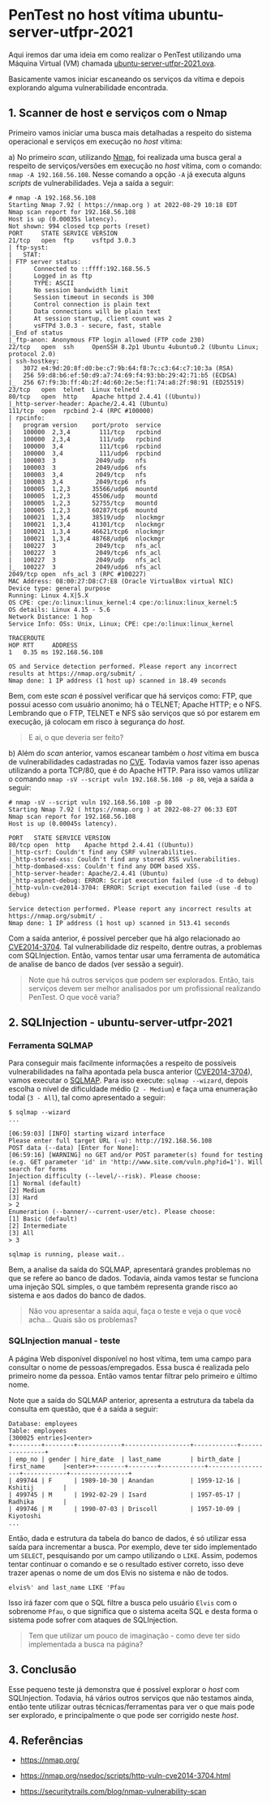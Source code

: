 # PenTest no host vítima ubuntu-server-utfpr-2021

Aqui iremos dar uma ideia em como realizar o PenTest utilizando uma Máquina Virtual (VM) chamada [ubuntu-server-utfpr-2021.ova](https://drive.google.com/file/d/1QExB3ftlKrnzPfkS1eIEKFSxK8pyoSaC/view?usp=sharing).

Basicamente vamos iniciar escaneando os serviços da vítima e depois explorando alguma vulnerabilidade encontrada.

## 1. Scanner de host e serviços com o Nmap

Primeiro vamos iniciar uma busca mais detalhadas a respeito do sistema operacional e serviços em execução no *host* vítima:

a) No primeiro *scan*, utilizando [Nmap](https://nmap.org/), foi realizada uma busca geral a respeito de serviços/versões em execução no *host* vítima, com o comando: ``nmap -A 192.168.56.108``. Nesse comando a opção ``-A`` já executa alguns *scripts* de vulnerabilidades. Veja a saída a seguir:

```console
# nmap -A 192.168.56.108
Starting Nmap 7.92 ( https://nmap.org ) at 2022-08-29 10:18 EDT
Nmap scan report for 192.168.56.108
Host is up (0.00035s latency).
Not shown: 994 closed tcp ports (reset)
PORT     STATE SERVICE VERSION
21/tcp   open  ftp     vsftpd 3.0.3
| ftp-syst:
|   STAT:
| FTP server status:
|      Connected to ::ffff:192.168.56.5
|      Logged in as ftp
|      TYPE: ASCII
|      No session bandwidth limit
|      Session timeout in seconds is 300
|      Control connection is plain text
|      Data connections will be plain text
|      At session startup, client count was 2
|      vsFTPd 3.0.3 - secure, fast, stable
|_End of status
|_ftp-anon: Anonymous FTP login allowed (FTP code 230)
22/tcp   open  ssh     OpenSSH 8.2p1 Ubuntu 4ubuntu0.2 (Ubuntu Linux; protocol 2.0)
| ssh-hostkey:
|   3072 e4:9d:20:8f:d0:be:c7:9b:64:f8:7c:c3:64:c7:10:3a (RSA)
|   256 59:d8:b6:ef:50:d9:a7:74:69:f4:93:bb:29:42:71:b5 (ECDSA)
|_  256 67:f9:3b:ff:4b:2f:4d:60:2e:5e:f1:74:a8:2f:98:91 (ED25519)
23/tcp   open  telnet  Linux telnetd
80/tcp   open  http    Apache httpd 2.4.41 ((Ubuntu))
|_http-server-header: Apache/2.4.41 (Ubuntu)
111/tcp  open  rpcbind 2-4 (RPC #100000)
| rpcinfo:
|   program version    port/proto  service
|   100000  2,3,4        111/tcp   rpcbind
|   100000  2,3,4        111/udp   rpcbind
|   100000  3,4          111/tcp6  rpcbind
|   100000  3,4          111/udp6  rpcbind
|   100003  3           2049/udp   nfs
|   100003  3           2049/udp6  nfs
|   100003  3,4         2049/tcp   nfs
|   100003  3,4         2049/tcp6  nfs
|   100005  1,2,3      35566/udp6  mountd
|   100005  1,2,3      45506/udp   mountd
|   100005  1,2,3      52755/tcp   mountd
|   100005  1,2,3      60287/tcp6  mountd
|   100021  1,3,4      38519/udp   nlockmgr
|   100021  1,3,4      41301/tcp   nlockmgr
|   100021  1,3,4      46621/tcp6  nlockmgr
|   100021  1,3,4      48768/udp6  nlockmgr
|   100227  3           2049/tcp   nfs_acl
|   100227  3           2049/tcp6  nfs_acl
|   100227  3           2049/udp   nfs_acl
|_  100227  3           2049/udp6  nfs_acl
2049/tcp open  nfs_acl 3 (RPC #100227)
MAC Address: 08:00:27:D8:C7:E8 (Oracle VirtualBox virtual NIC)
Device type: general purpose
Running: Linux 4.X|5.X
OS CPE: cpe:/o:linux:linux_kernel:4 cpe:/o:linux:linux_kernel:5
OS details: Linux 4.15 - 5.6
Network Distance: 1 hop
Service Info: OSs: Unix, Linux; CPE: cpe:/o:linux:linux_kernel

TRACEROUTE
HOP RTT     ADDRESS
1   0.35 ms 192.168.56.108

OS and Service detection performed. Please report any incorrect results at https://nmap.org/submit/ .
Nmap done: 1 IP address (1 host up) scanned in 18.49 seconds
```

Bem, com este *scan* é possível verificar que há serviços como: FTP, que possui acesso com usuário anonimo; há o TELNET; Apache HTTP; e o NFS. Lembrando que o FTP, TELNET e NFS são serviços que só por estarem em execução, já colocam em risco à segurança do *host*.

> E ai, o que deveria ser feito?

b) Além do *scan* anterior, vamos escanear também o *host* vítima em busca de vulnerabilidades cadastradas no [CVE](https://cve.mitre.org/). Todavia vamos fazer isso apenas utilizando a porta TCP/80, que é do Apache HTTP. Para isso vamos utilizar o comando ``nmap -sV --script vuln 192.168.56.108 -p 80``, veja a saída a seguir:

```console
# nmap -sV --script vuln 192.168.56.108 -p 80
Starting Nmap 7.92 ( https://nmap.org ) at 2022-08-27 06:33 EDT
Nmap scan report for 192.168.56.108
Host is up (0.00045s latency).

PORT   STATE SERVICE VERSION
80/tcp open  http    Apache httpd 2.4.41 ((Ubuntu))
|_http-csrf: Couldn't find any CSRF vulnerabilities.
|_http-stored-xss: Couldn't find any stored XSS vulnerabilities.
|_http-dombased-xss: Couldn't find any DOM based XSS.
|_http-server-header: Apache/2.4.41 (Ubuntu)
|_http-aspnet-debug: ERROR: Script execution failed (use -d to debug)
|_http-vuln-cve2014-3704: ERROR: Script execution failed (use -d to debug)

Service detection performed. Please report any incorrect results at https://nmap.org/submit/ .
Nmap done: 1 IP address (1 host up) scanned in 513.41 seconds
```

Com a saída anterior, é possível perceber que há algo relacionado ao [CVE2014-3704](https://cve.mitre.org/cgi-bin/cvename.cgi?name=CVE-2014-3704). Tal vulnerabilidade diz respeito, dentre outras, a problemas com SQLInjection. Então, vamos tentar usar uma ferramenta de automática de analise de banco de dados (ver sessão a seguir).

> Note que há outros serviços que podem ser explorados. Então, tais serviços devem ser melhor analisados por um profissional realizando PenTest. O que você varia?


## 2. SQLInjection - ubuntu-server-utfpr-2021

### Ferramenta SQLMAP

Para conseguir mais facilmente informações a respeito de possíveis vulnerabilidades na falha apontada pela busca anterior ([CVE2014-3704](https://cve.mitre.org/cgi-bin/cvename.cgi?name=CVE-2014-3704)), vamos executar o [SQLMAP](https://sqlmap.org). Para isso execute: ``sqlmap --wizard``, depois escolha o nível de dificuldade médio (``2 - Medium``) e faça uma enumeração todal (``3 - All``), tal como apresentado a seguir:

```console
$ sqlmap --wizard
...

[06:59:03] [INFO] starting wizard interface
Please enter full target URL (-u): http://192.168.56.108
POST data (--data) [Enter for None]:
[06:59:16] [WARNING] no GET and/or POST parameter(s) found for testing (e.g. GET parameter 'id' in 'http://www.site.com/vuln.php?id=1'). Will search for forms
Injection difficulty (--level/--risk). Please choose:
[1] Normal (default)
[2] Medium
[3] Hard
> 2
Enumeration (--banner/--current-user/etc). Please choose:
[1] Basic (default)
[2] Intermediate
[3] All
> 3

sqlmap is running, please wait..

```


Bem, a analise da saída do SQLMAP, apresentará grandes problemas no que se refere ao banco de dados. Todavia, ainda vamos testar se funciona uma injeção SQL simples, o que também representa grande risco ao sistema e aos dados do banco de dados.

> Não vou apresentar a saída aqui, faça o teste e veja o que você acha... Quais são os problemas?

### SQLInjection manual - teste

A página Web disponível disponível no host vítima, tem uma campo para consultar o nome de pessoas/empregados. Essa busca é realizada pelo primeiro nome da pessoa. Então vamos tentar filtrar pelo primeiro e último nome.

Note que a saída do SQLMAP anterior, apresenta a estrutura da tabela da consulta em questão, que é a saída a seguir:

```console
Database: employees
Table: employees
[300025 entries]<enter>
+--------+--------+------------+------------------+------------+----------------+
| emp_no | gender | hire_date  | last_name        | birth_date | first_name     |<enter>+--------+--------+------------+------------------+------------+----------------+
| 499744 | F      | 1989-10-30 | Anandan          | 1959-12-16 | Kshitij        |
| 499745 | M      | 1992-02-29 | Isard            | 1957-05-17 | Radhika        |
| 499746 | M      | 1990-07-03 | Driscoll         | 1957-10-09 | Kiyotoshi
...
```

Então, dada e estrutura da tabela do banco de dados, é só utilizar essa saída para incrementar a busca.
Por exemplo, deve ter sido implementado um ``SELECT``, pesquisando por um campo utilizando o ``LIKE``. Assim, podemos tentar continuar o comando e se o resultado estiver correto, isso deve trazer apenas o nome de um dos Elvis no sistema e não de todos.

```console
elvis%' and last_name LIKE 'Pfau
```

Isso irá fazer com que o SQL filtre a busca pelo usuário ``Elvis`` com o sobrenome ``Pfau``, o que significa que o sistema aceita SQL e desta forma o sistema pode sofrer com ataques de SQLInjection.

> Tem que utilizar um pouco de imaginação - como deve ter sido implementada a busca na página?


## 3. Conclusão

Esse pequeno teste já demonstra que é possível explorar o *host* com SQLInjection. Todavia, há vários outros serviços que não testamos ainda, então tente utilizar outras técnicas/ferramentas para ver o que mais pode ser explorado, e principalmente o que pode ser corrigido neste *host*.

## 4. Referências

* <https://nmap.org/>

* <https://nmap.org/nsedoc/scripts/http-vuln-cve2014-3704.html>

* <https://securitytrails.com/blog/nmap-vulnerability-scan>
